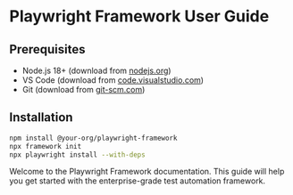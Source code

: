 # Playwright Framework User Guide

## Prerequisites

- Node.js 18+ (download from [nodejs.org](https://nodejs.org))
- VS Code (download from [code.visualstudio.com](https://code.visualstudio.com))
- Git (download from [git-scm.com](https://git-scm.com))

## Installation

```bash
npm install @your-org/playwright-framework
npx framework init
npx playwright install --with-deps
```

Welcome to the Playwright Framework documentation. This guide will help you get started with the enterprise-grade test automation framework.